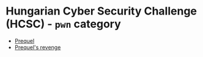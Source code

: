 # Hungarian Cyber Security Challenge (HCSC) - `pwn` category

- [Prequel](Prequel/)
- [Prequel's revenge](Prequels-revenge/)